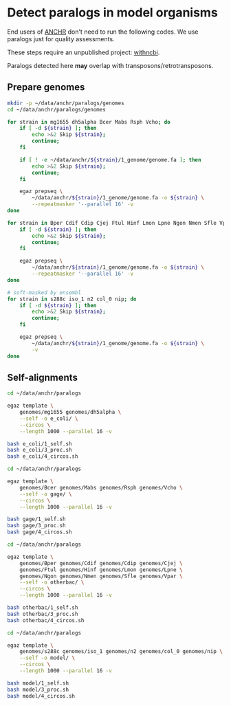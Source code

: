 # Detect paralogs in model organisms

End users of [ANCHR](https://github.com/wang-q/App-Anchr) don't need to run the following codes. We
use paralogs just for quality assessments.

These steps require an unpublished project: [withncbi](https://github.com/wang-q/withncbi).

Paralogs detected here **may** overlap with transposons/retrotransposons.

## Prepare genomes

```bash
mkdir -p ~/data/anchr/paralogs/genomes
cd ~/data/anchr/paralogs/genomes

for strain in mg1655 dh5alpha Bcer Mabs Rsph Vcho; do
    if [ -d ${strain} ]; then
        echo >&2 Skip ${strain};
        continue;
    fi

    if [ ! -e ~/data/anchr/${strain}/1_genome/genome.fa ]; then
        echo >&2 Skip ${strain};
        continue;
    fi

    egaz prepseq \
        ~/data/anchr/${strain}/1_genome/genome.fa -o ${strain} \
        --repeatmasker '--parallel 16' -v
done

for strain in Bper Cdif Cdip Cjej Ftul Hinf Lmon Lpne Ngon Nmen Sfle Vpar; do
    if [ -d ${strain} ]; then
        echo >&2 Skip ${strain};
        continue;
    fi

    egaz prepseq \
        ~/data/anchr/${strain}/1_genome/genome.fa -o ${strain} \
        --repeatmasker '--parallel 16' -v
done

# soft-masked by ensembl 
for strain in s288c iso_1 n2 col_0 nip; do
    if [ -d ${strain} ]; then
        echo >&2 Skip ${strain};
        continue;
    fi

    egaz prepseq \
        ~/data/anchr/${strain}/1_genome/genome.fa -o ${strain} \
        -v
done

```

## Self-alignments

```bash
cd ~/data/anchr/paralogs

egaz template \
    genomes/mg1655 genomes/dh5alpha \
    --self -o e_coli/ \
    --circos \
    --length 1000 --parallel 16 -v

bash e_coli/1_self.sh
bash e_coli/3_proc.sh
bash e_coli/4_circos.sh

```

```bash
cd ~/data/anchr/paralogs

egaz template \
    genomes/Bcer genomes/Mabs genomes/Rsph genomes/Vcho \
    --self -o gage/ \
    --circos \
    --length 1000 --parallel 16 -v

bash gage/1_self.sh
bash gage/3_proc.sh
bash gage/4_circos.sh

```

```bash
cd ~/data/anchr/paralogs

egaz template \
    genomes/Bper genomes/Cdif genomes/Cdip genomes/Cjej \
    genomes/Ftul genomes/Hinf genomes/Lmon genomes/Lpne \
    genomes/Ngon genomes/Nmen genomes/Sfle genomes/Vpar \
    --self -o otherbac/ \
    --circos \
    --length 1000 --parallel 16 -v

bash otherbac/1_self.sh
bash otherbac/3_proc.sh
bash otherbac/4_circos.sh

```

```bash
cd ~/data/anchr/paralogs

egaz template \
    genomes/s288c genomes/iso_1 genomes/n2 genomes/col_0 genomes/nip \
    --self -o model/ \
    --circos \
    --length 1000 --parallel 16 -v

bash model/1_self.sh
bash model/3_proc.sh
bash model/4_circos.sh

```
